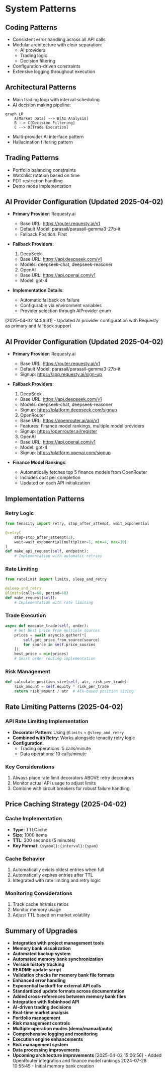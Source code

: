 # System Patterns

## Coding Patterns
- Consistent error handling across all API calls
- Modular architecture with clear separation:
  - AI providers
  - Trading logic
  - Decision filtering
- Configuration-driven constraints
- Extensive logging throughout execution

## Architectural Patterns
- Main trading loop with interval scheduling
- AI decision making pipeline:
```mermaid
graph LR
    A[Market Data] --> B[AI Analysis]
    B --> C[Decision Filtering]
    C --> D[Trade Execution]
```
- Multi-provider AI interface pattern
- Hallucination filtering pattern

## Trading Patterns
- Portfolio balancing constraints
- Watchlist rotation based on time
- PDT restriction handling
- Demo mode implementation

## AI Provider Configuration (Updated 2025-04-02)

- **Primary Provider**: Requesty.ai
  - Base URL: https://router.requesty.ai/v1
  - Default Model: parasail/parasail-gemma3-27b-it
  - Fallback Position: First

- **Fallback Providers**:
  1. DeepSeek
    - Base URL: https://api.deepseek.com/v1
    - Models: deepseek-chat, deepseek-reasoner
  2. OpenAI
    - Base URL: https://api.openai.com/v1
    - Model: gpt-4

- **Implementation Details**:
  - Automatic fallback on failure
  - Configurable via environment variables
  - Provider selection through AIProvider enum

[2025-04-02 14:56:31] - Updated AI provider configuration with Requesty as primary and fallback support
## AI Provider Configuration (Updated 2025-04-02)

- **Primary Provider**: Requesty.ai
  - Base URL: https://router.requesty.ai/v1
  - Default Model: parasail/parasail-gemma3-27b-it
  - Signup: https://app.requesty.ai/sign-up

- **Fallback Providers**:
  1. DeepSeek
    - Base URL: https://api.deepseek.com/v1
    - Models: deepseek-chat, deepseek-reasoner
    - Signup: https://platform.deepseek.com/signup
  2. OpenRouter
    - Base URL: https://openrouter.ai/api/v1
    - Features: Finance model rankings, multiple model providers
    - Signup: https://openrouter.ai/register
  3. OpenAI
    - Base URL: https://api.openai.com/v1
    - Model: gpt-4
    - Signup: https://platform.openai.com/signup

- **Finance Model Rankings**:
  - Automatically fetches top 5 finance models from OpenRouter
  - Includes cost per completion
  - Updated on each API initialization


## Implementation Patterns

### Retry Logic
```python
from tenacity import retry, stop_after_attempt, wait_exponential

@retry(
    stop=stop_after_attempt(3),
    wait=wait_exponential(multiplier=1, min=4, max=10)
)
def make_api_request(self, endpoint):
    # Implementation with automatic retries
```

### Rate Limiting
```python
from ratelimit import limits, sleep_and_retry

@sleep_and_retry
@limits(calls=60, period=60)
def make_request(self):
    # Implementation with rate limiting
```

### Trade Execution
```python
async def execute_trade(self, order):
    # Get best price from multiple sources
    prices = await asyncio.gather(*[
        self.get_price_from_source(source)
        for source in self.price_sources
    ])
    best_price = min(prices)
    # Smart order routing implementation
```

### Risk Management
```python
def calculate_position_size(self, atr, risk_per_trade):
    risk_amount = self.equity * risk_per_trade
    return risk_amount / atr  # ATR-based position sizing
```

## Rate Limiting Patterns (2025-04-02)

### API Rate Limiting Implementation
- **Decorator Pattern**: Using `@limits` + `@sleep_and_retry`
- **Combined with Retry**: Works alongside tenacity retry logic
- **Configuration**:
  - Trading operations: 5 calls/minute
  - Data operations: 10 calls/minute

### Key Considerations
1. Always place rate limit decorators ABOVE retry decorators
2. Monitor actual API usage to adjust limits
3. Combine with circuit breakers for robust failure handling

## Price Caching Strategy (2025-04-02)

### Cache Implementation
- **Type**: TTLCache
- **Size**: 1000 items
- **TTL**: 300 seconds (5 minutes)
- **Key Format**: `{symbol}:{interval}:{span}`

### Cache Behavior
1. Automatically evicts oldest entries when full
2. Automatically expires entries after TTL
3. Integrated with rate limiting and retry logic

### Monitoring Considerations
1. Track cache hit/miss ratios
2. Monitor memory usage
3. Adjust TTL based on market volatility

## Summary of Upgrades

- **Integration with project management tools**
- **Memory bank visualization**
- **Automated backup system**
- **Automated memory bank synchronization**
- **Version history tracking**
- **README update script**
- **Validation checks for memory bank file formats**
- **Enhanced error handling**
- **Exponential backoff for external API calls**
- **Standardized update formats across documentation**
- **Added cross-references between memory bank files**
- **Integration with Robinhood API**
- **AI-driven trading decisions**
- **Real-time market analysis**
- **Portfolio management**
- **Risk management controls**
- **Multiple operation modes (demo/manual/auto)**
- **Comprehensive logging and monitoring**
- **Execution engine enhancements**
- **Risk management system**
- **Data processing improvements**
- **Upcoming architecture improvements**
[2025-04-02 15:06:56] - Added OpenRouter integration and finance model rankings
2024-07-28 10:55:45 - Initial memory bank creation